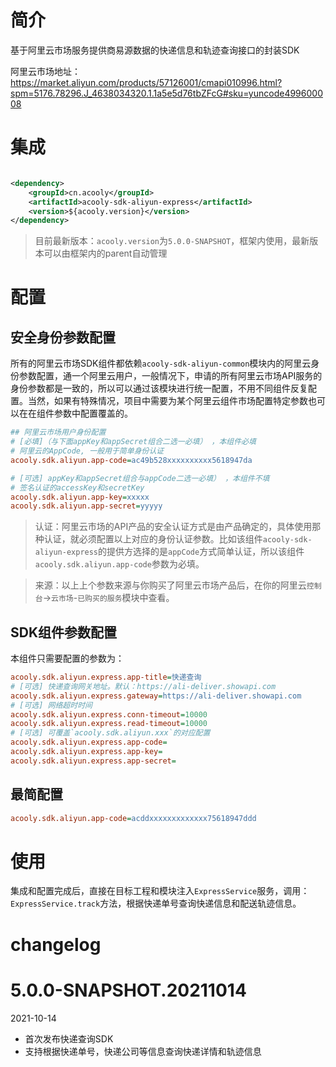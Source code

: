 <!-- title: 快递查询SDK -->
<!-- name: acooly-sdk-aliyun-express -->
<!-- type: resources -->
<!-- author: zhangpu -->
<!-- date: 2021-10-14 -->

# 简介

基于阿里云市场服务提供商易源数据的快递信息和轨迹查询接口的封装SDK

阿里云市场地址：https://market.aliyun.com/products/57126001/cmapi010996.html?spm=5176.78296.J_4638034320.1.1a5e5d76tbZFcG#sku=yuncode499600008

# 集成

```xml

<dependency>
    <groupId>cn.acooly</groupId>
    <artifactId>acooly-sdk-aliyun-express</artifactId>
    <version>${acooly.version}</version>
</dependency>
```

> 目前最新版本：`acooly.version`为`5.0.0-SNAPSHOT`，框架内使用，最新版本可以由框架内的parent自动管理

# 配置

## 安全身份参数配置

所有的阿里云市场SDK组件都依赖`acooly-sdk-aliyun-common`模块内的阿里云身份参数配置，通一个阿里云用户，一般情况下，申请的所有阿里云市场API服务的身份参数都是一致的，所以可以通过该模块进行统一配置，不用不同组件反复配置。当然，如果有特殊情况，项目中需要为某个阿里云组件市场配置特定参数也可以在在组件参数中配置覆盖的。

```ini
## 阿里云市场用户身份配置
# [必填]（与下面appKey和appSecret组合二选一必填） ，本组件必填
# 阿里云的AppCode, 一般用于简单身份认证
acooly.sdk.aliyun.app-code=ac49b528xxxxxxxxxx5618947da

# [可选] appKey和appSecret组合与appCode二选一必填） ，本组件不填
# 签名认证的accessKey和secretKey
acooly.sdk.aliyun.app-key=xxxxx
acooly.sdk.aliyun.app-secret=yyyyy
```

>认证：阿里云市场的API产品的安全认证方式是由产品确定的，具体使用那种认证，就必须配置以上对应的身份认证参数。比如该组件`acooly-sdk-aliyun-express`的提供方选择的是`appCode`方式简单认证，所以该组件`acooly.sdk.aliyun.app-code`参数为必填。

>来源：以上上个参数来源与你购买了阿里云市场产品后，在你的阿里云`控制台`->`云市场`-`已购买的服务`模块中查看。

## SDK组件参数配置

本组件只需要配置的参数为：

```ini
acooly.sdk.aliyun.express.app-title=快递查询
# [可选] 快递查询网关地址。默认：https://ali-deliver.showapi.com
acooly.sdk.aliyun.express.gateway=https://ali-deliver.showapi.com
# [可选] 网络超时时间
acooly.sdk.aliyun.express.conn-timeout=10000
acooly.sdk.aliyun.express.read-timeout=10000
# [可选] 可覆盖`acooly.sdk.aliyun.xxx`的对应配置
acooly.sdk.aliyun.express.app-code=
acooly.sdk.aliyun.express.app-key=
acooly.sdk.aliyun.express.app-secret=
```

## 最简配置

```ini
acooly.sdk.aliyun.app-code=acddxxxxxxxxxxxxx75618947ddd
```

# 使用

集成和配置完成后，直接在目标工程和模块注入`ExpressService`服务，调用：`ExpressService.track`方法，根据快递单号查询快递信息和配送轨迹信息。

# changelog

# 5.0.0-SNAPSHOT.20211014

2021-10-14

* 首次发布快递查询SDK
* 支持根据快递单号，快递公司等信息查询快递详情和轨迹信息
